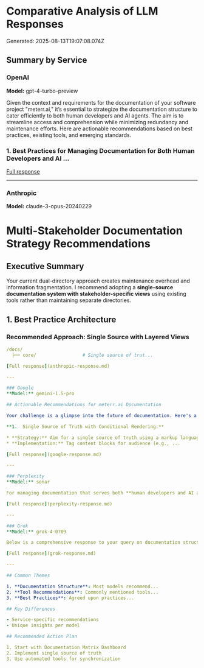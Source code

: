 # Comparative Analysis of LLM Responses

Generated: 2025-08-13T19:07:08.074Z

## Summary by Service

### OpenAI
**Model:** gpt-4-turbo-preview

Given the context and requirements for the documentation of your software project "meterr.ai," it’s essential to strategize the documentation structure to cater efficiently to both human developers and AI agents. The aim is to streamline access and comprehension while minimizing redundancy and maintenance efforts. Here are actionable recommendations based on best practices, existing tools, and emerging standards.

### 1. Best Practices for Managing Documentation for Both Human Developers and AI ...

[Full response](openai-response.md)

---

### Anthropic
**Model:** claude-3-opus-20240229

# Multi-Stakeholder Documentation Strategy Recommendations

## Executive Summary
Your current dual-directory approach creates maintenance overhead and information fragmentation. I recommend adopting a **single-source documentation system with stakeholder-specific views** using existing tools rather than maintaining separate directories.

## 1. Best Practice Architecture

### Recommended Approach: Single Source with Layered Views

```yaml
/docs/
  ├── core/                 # Single source of trut...

[Full response](anthropic-response.md)

---

### Google
**Model:** gemini-1.5-pro

## Actionable Recommendations for meterr.ai Documentation

Your challenge is a glimpse into the future of documentation. Here's a breakdown of recommendations:

**1.  Single Source of Truth with Conditional Rendering:**

* **Strategy:** Aim for a single source of truth using a markup language like Markdown or reStructuredText. Employ a documentation generator (e.g., Sphinx, Docusaurus) that supports conditional rendering or filtering.
* **Implementation:** Tag content blocks for audience (e.g., ...

[Full response](google-response.md)

---

### Perplexity
**Model:** sonar

For managing documentation that serves both **human developers and AI agents** in your multi-stakeholder software project, the best practice is to adopt a **single source of truth (SSOT) documentation system with multiple tailored views or outputs** rather than maintaining fully separate directories or unified documents without differentiation. This approach reduces duplication, minimizes conflicting content, and simplifies maintenance while providing clear navigation suited to each stakeholder'...

[Full response](perplexity-response.md)

---

### Grok
**Model:** grok-4-0709

Below is a comprehensive response to your query on documentation structure analysis for your meterr.ai project (AI expense tracking software). I'll start with an analysis based on the provided context and requirements, then directly answer your questions, and conclude with specific, actionable recommendations tied to the success metrics. As a helpful research assistant, I've drawn from best practices in software documentation (e.g., Diátaxis framework, Google Developer Documentation Style Guide)...

[Full response](grok-response.md)

---

## Common Themes

1. **Documentation Structure**: Most models recommend...
2. **Tool Recommendations**: Commonly mentioned tools...
3. **Best Practices**: Agreed upon practices...

## Key Differences

- Service-specific recommendations
- Unique insights per model

## Recommended Action Plan

1. Start with Documentation Matrix Dashboard
2. Implement single source of truth
3. Use automated tools for synchronization

